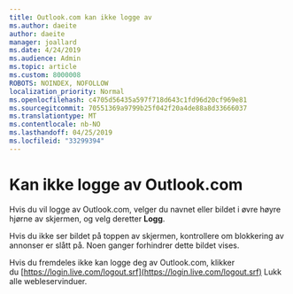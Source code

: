 ```yaml
---
title: Outlook.com kan ikke logge av
ms.author: daeite
author: daeite
manager: joallard
ms.date: 4/24/2019
ms.audience: Admin
ms.topic: article
ms.custom: 8000008
ROBOTS: NOINDEX, NOFOLLOW
localization_priority: Normal
ms.openlocfilehash: c4705d56435a597f718d643c1fd96d20cf969e81
ms.sourcegitcommit: 70551369a9799b25f042f20a4de88a8d33666037
ms.translationtype: MT
ms.contentlocale: nb-NO
ms.lasthandoff: 04/25/2019
ms.locfileid: "33299394"
---
```

# <a name="unable-to-sign-out-of-outlookcom"></a>Kan ikke logge av Outlook.com

Hvis du vil logge av Outlook.com, velger du navnet eller bildet i øvre høyre hjørne av skjermen, og velg deretter **Logg**.

Hvis du ikke ser bildet på toppen av skjermen, kontrollere om blokkering av annonser er slått på. Noen ganger forhindrer dette bildet vises.

Hvis du fremdeles ikke kan logge deg av Outlook.com, klikker du [https://login.live.com/logout.srf](https://login.live.com/logout.srf) Lukk alle webleservinduer.
